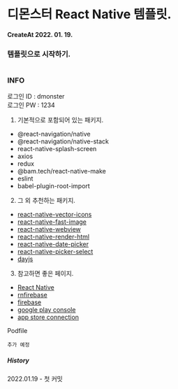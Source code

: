 # 디몬스터 React Native 템플릿.

#### CreateAt 2022. 01. 19.

### 템플릿으로 시작하기.
```

```

### INFO

로그인 ID : dmonster<br/>
로그인 PW : 1234

1. 기본적으로 포함되어 있는 패키지.

- @react-navigation/native
- @react-navigation/native-stack
- react-native-splash-screen
- axios
- redux
- @bam.tech/react-native-make
- eslint
- babel-plugin-root-import

2. 그 외 추천하는 패키지.

- [react-native-vector-icons](https://github.com/oblador/react-native-vector-icons)
- [react-native-fast-image](https://github.com/DylanVann/react-native-fast-image)
- [react-native-webview](https://github.com/react-native-webview/react-native-webview)
- [react-native-render-html](https://github.com/meliorence/react-native-render-html)
- [react-native-date-picker](https://github.com/henninghall/react-native-date-picker)
- [react-native-picker-select](https://github.com/lawnstarter/react-native-picker-select)
- [dayjs](https://day.js.org/)

3. 참고하면 좋은 페이지.

- [React Native](https://reactnative.dev/)
- [rnfirebase](https://rnfirebase.io/)
- [firebase](https://firebase.google.com/)
- [google play console](https://play.google.com/console/about/)
- [app store connection](https://appstoreconnect.apple.com/apps)

Podfile

```
추가 예정
```

##### History

2022.01.19 - 첫 커밋
